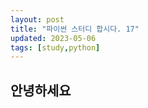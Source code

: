 ```yaml
---
layout: post
title: "파이썬 스터디 합시다. 17"
updated: 2023-05-06
tags: [study,python]
---
```


## 안녕하세요